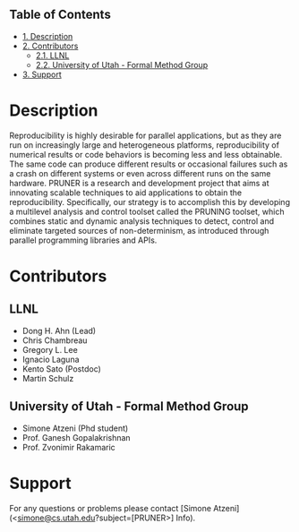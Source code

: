 <div id="table-of-contents">
<h2>Table of Contents</h2>
<div id="text-table-of-contents">
<ul>
<li><a href="#sec-1">1. Description</a></li>
<li><a href="#sec-2">2. Contributors</a>
<ul>
<li><a href="#sec-2-1">2.1. LLNL</a></li>
<li><a href="#sec-2-2">2.2. University of Utah - Formal Method Group</a></li>
</ul>
</li>
<li><a href="#sec-3">3. Support</a></li>
</ul>
</div>
</div>

# Description<a id="sec-1" name="sec-1"></a>

Reproducibility is highly desirable for parallel applications, but as
they are run on increasingly large and heterogeneous platforms,
reproducibility of numerical results or code behaviors is becoming
less and less obtainable. The same code can produce different results
or occasional failures such as a crash on different systems or even
across different runs on the same hardware. PRUNER is a research and
development project that aims at innovating scalable techniques to aid
applications to obtain the reproducibility. Specifically, our strategy
is to accomplish this by developing a multilevel analysis and control
toolset called the PRUNING toolset, which combines static and dynamic
analysis techniques to detect, control and eliminate targeted sources
of non-determinism, as introduced through parallel programming
libraries and APIs.

# Contributors<a id="sec-2" name="sec-2"></a>

## LLNL<a id="sec-2-1" name="sec-2-1"></a>

-   Dong H. Ahn (Lead)
-   Chris Chambreau
-   Gregory L. Lee
-   Ignacio Laguna
-   Kento Sato (Postdoc)
-   Martin Schulz

## University of Utah - Formal Method Group<a id="sec-2-2" name="sec-2-2"></a>

-   Simone Atzeni (Phd student)
-   Prof. Ganesh Gopalakrishnan
-   Prof. Zvonimir Rakamaric

# Support<a id="sec-3" name="sec-3"></a>

For any questions or problems please contact [Simone Atzeni](<simone@cs.utah.edu?subject=[PRUNER>] Info).